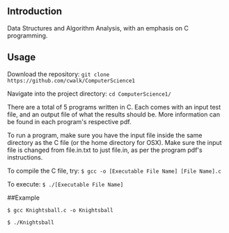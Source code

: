 ## Introduction

Data Structures and Algorithm Analysis, with an emphasis on C programming.

## Usage

Download the repository: `git clone https://github.com/cwalk/ComputerScience1`

Navigate into the project directory: `cd ComputerScience1/`

There are a total of 5 programs written in C. Each comes with an input test file, and an output file of what the results should be. More information can be found in each program's respective pdf.

To run a program, make sure you have the input file inside the same directory as the C file (or the home directory for OSX). Make sure the input file is changed from file.in.txt to just file.in, as per the program pdf's instructions.

To compile the C file, try: `$ gcc -o [Executable File Name] [File Name].c`

To execute: `$ ./[Executable File Name]`

##Example

`$ gcc Knightsball.c -o Knightsball`

`$ ./Knightsball`
